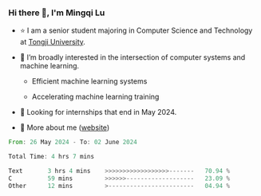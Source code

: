 ### Hi there 👋, I'm Mingqi Lu

- :star: I am a senior student majoring in Computer Science and Technology at [Tongji University](https://en.tongji.edu.cn/p/#/).

- :thinking: I’m broadly interested in the intersection of computer systems and machine learning.

  - Efficient machine learning systems

  - Accelerating machine learning training

- :seedling: Looking for internships that end in May 2024.

- 💬 More about me ([website](https://lmqqqqqq.github.io/))

<!--START_SECTION:waka-->

```rust
From: 26 May 2024 - To: 02 June 2024

Total Time: 4 hrs 7 mins

Text       3 hrs 4 mins    >>>>>>>>>>>>>>>>>>-------   70.94 %
C          59 mins         >>>>>>-------------------   23.09 %
Other      12 mins         >------------------------   04.94 %
```

<!--END_SECTION:waka-->

